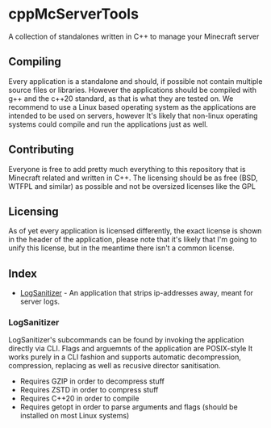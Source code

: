# cppMcServerTools
A  collection of standalones written in C++ to manage your Minecraft server

## Compiling
Every application is a standalone and should, if possible not contain multiple source files or libraries.
However the applications should be compiled with g++ and the c++20 standard, as that is what they are tested on.
We recommend to use a Linux based operating system as the applications are intended to be used on servers,
however It's likely that non-linux operating systems could compile and run the applications just as well.

## Contributing
Everyone is free to add pretty much everything to this repository that is Minecraft related and written in C++.
The licensing should be as free (BSD, WTFPL and similar) as possible and not be oversized licenses like the GPL

## Licensing
As of yet every application is licensed differently, the exact license is shown in the header of the application,
please note that it's likely that I'm going to unify this license, but in the meantime there isn't a common license.

## Index
 * [LogSanitizer](#LogSanitizer) - An application that strips ip-addresses away, meant for server logs.

### LogSanitizer
LogSanitizer's subcommands can be found by invoking the application directly via CLI.
Flags and arguemnts of the application are POSIX-style
It works purely in a CLI fashion and supports automatic decompression, compression, replacing as well as recusive director sanitisation.
 * Requires GZIP in order to decompress stuff
 * Requires ZSTD in order to compress stuff
 * Requires C++20 in order to compile
 * Requires getopt in order to parse arguments and flags (should be installed on most Linux systems)
